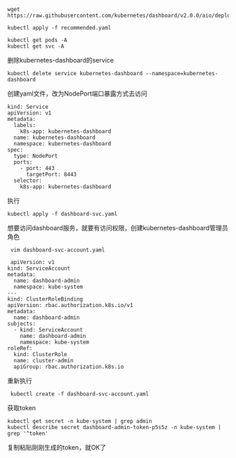 ```
wget https://raw.githubusercontent.com/kubernetes/dashboard/v2.0.0/aio/deploy/recommended.yaml

kubectl apply -f recommended.yaml
```



```
kubectl get pods -A
kubectl get svc -A
```



删除kubernetes-dashboard的service

```
kubectl delete service kubernetes-dashboard --namespace=kubernetes-dashboard
```



创建yaml文件，改为NodePort端口暴露方式去访问

```
kind: Service
apiVersion: v1
metadata:
  labels:
    k8s-app: kubernetes-dashboard
  name: kubernetes-dashboard
  namespace: kubernetes-dashboard
spec:
  type: NodePort
  ports:
    - port: 443
      targetPort: 8443
  selector:
    k8s-app: kubernetes-dashboard
```

执行

```
kubectl apply -f dashboard-svc.yaml
```



想要访问dashboard服务，就要有访问权限，创建kubernetes-dashboard管理员角色

```
 vim dashboard-svc-account.yaml
 
 apiVersion: v1
kind: ServiceAccount
metadata:
  name: dashboard-admin
  namespace: kube-system
---
kind: ClusterRoleBinding
apiVersion: rbac.authorization.k8s.io/v1
metadata:
  name: dashboard-admin
subjects:
  - kind: ServiceAccount
    name: dashboard-admin
    namespace: kube-system
roleRef:
  kind: ClusterRole
  name: cluster-admin
  apiGroup: rbac.authorization.k8s.io
```

重新执行

```
 kubectl create -f dashboard-svc-account.yaml
```



获取token

```
kubectl get secret -n kube-system | grep admin
kubectl describe secret dashboard-admin-token-p5s5z -n kube-system | grep '^token'
```

复制粘贴刚刚生成的token，就OK了